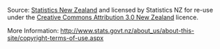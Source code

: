 Source: [Statistics New Zealand](http://www.stats.govt.nz) and licensed by Statistics NZ for re-use under the [Creative Commons Attribution 3.0 New Zealand](http://creativecommons.org/licenses/by/3.0/nz/) licence.

More Information: http://www.stats.govt.nz/about_us/about-this-site/copyright-terms-of-use.aspx


